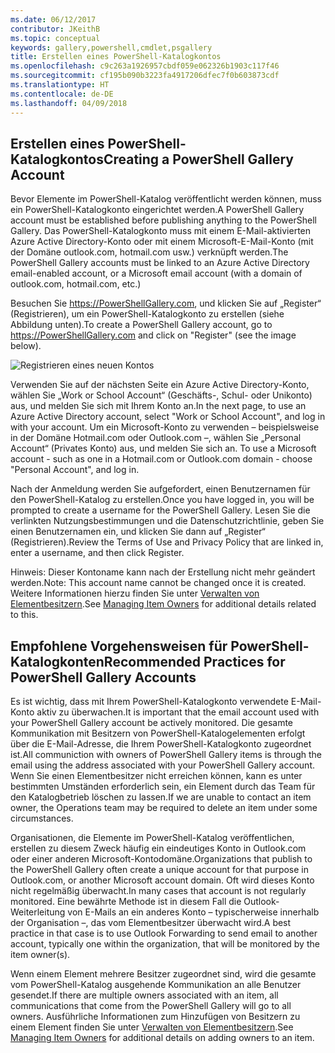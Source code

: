 ```yaml
---
ms.date: 06/12/2017
contributor: JKeithB
ms.topic: conceptual
keywords: gallery,powershell,cmdlet,psgallery
title: Erstellen eines PowerShell-Katalogkontos
ms.openlocfilehash: c9c263a1926957cbdf059e062326b1903c117f46
ms.sourcegitcommit: cf195b090b3223fa4917206dfec7f0b603873cdf
ms.translationtype: HT
ms.contentlocale: de-DE
ms.lasthandoff: 04/09/2018
---
```

## <a name="creating-a-powershell-gallery-account"></a><span data-ttu-id="0b4c0-103">Erstellen eines PowerShell-Katalogkontos</span><span class="sxs-lookup"><span data-stu-id="0b4c0-103">Creating a PowerShell Gallery Account</span></span>

<span data-ttu-id="0b4c0-104">Bevor Elemente im PowerShell-Katalog veröffentlicht werden können, muss ein PowerShell-Katalogkonto eingerichtet werden.</span><span class="sxs-lookup"><span data-stu-id="0b4c0-104">A PowerShell Gallery account must be established before publishing anything to the PowerShell Gallery.</span></span>
<span data-ttu-id="0b4c0-105">Das PowerShell-Katalogkonto muss mit einem E-Mail-aktivierten Azure Active Directory-Konto oder mit einem Microsoft-E-Mail-Konto (mit der Domäne outlook.com, hotmail.com usw.) verknüpft werden.</span><span class="sxs-lookup"><span data-stu-id="0b4c0-105">The PowerShell Gallery accounts must be linked to an Azure Active Directory email-enabled account, or a Microsoft email account (with a domain of outlook.com, hotmail.com, etc.)</span></span>

<span data-ttu-id="0b4c0-106">Besuchen Sie https://PowerShellGallery.com, und klicken Sie auf „Register“ (Registrieren), um ein PowerShell-Katalogkonto zu erstellen (siehe Abbildung unten).</span><span class="sxs-lookup"><span data-stu-id="0b4c0-106">To create a PowerShell Gallery account, go to https://PowerShellGallery.com and click on "Register" (see the image below).</span></span>

![Registrieren eines neuen Kontos](./images/CreatingAccount-Register.png)

<span data-ttu-id="0b4c0-108">Verwenden Sie auf der nächsten Seite ein Azure Active Directory-Konto, wählen Sie „Work or School Account“ (Geschäfts-, Schul- oder Unikonto) aus, und melden Sie sich mit Ihrem Konto an.</span><span class="sxs-lookup"><span data-stu-id="0b4c0-108">In the next page, to use an Azure Active Directory account, select "Work or School Account", and log in with your account.</span></span>
<span data-ttu-id="0b4c0-109">Um ein Microsoft-Konto zu verwenden – beispielsweise in der Domäne Hotmail.com oder Outlook.com –, wählen Sie „Personal Account“ (Privates Konto) aus, und melden Sie sich an. </span><span class="sxs-lookup"><span data-stu-id="0b4c0-109">To use a Microsoft account - such as one in a Hotmail.com or Outlook.com domain - choose "Personal Account", and log in.</span></span>

<span data-ttu-id="0b4c0-110">Nach der Anmeldung werden Sie aufgefordert, einen Benutzernamen für den PowerShell-Katalog zu erstellen.</span><span class="sxs-lookup"><span data-stu-id="0b4c0-110">Once you have logged in, you will be prompted to create a username for the PowerShell Gallery.</span></span>
<span data-ttu-id="0b4c0-111">Lesen Sie die verlinkten Nutzungsbestimmungen und die Datenschutzrichtlinie, geben Sie einen Benutzernamen ein, und klicken Sie dann auf „Register“ (Registrieren).</span><span class="sxs-lookup"><span data-stu-id="0b4c0-111">Review the Terms of Use and Privacy Policy that are linked in, enter a username, and then click Register.</span></span>

<span data-ttu-id="0b4c0-112">Hinweis: Dieser Kontoname kann nach der Erstellung nicht mehr geändert werden.</span><span class="sxs-lookup"><span data-stu-id="0b4c0-112">Note: This account name cannot be changed once it is created.</span></span>
<span data-ttu-id="0b4c0-113">Weitere Informationen hierzu finden Sie unter [Verwalten von Elementbesitzern](https://msdn.microsoft.com/powershell/gallery/psgallery/managing-item-owners).</span><span class="sxs-lookup"><span data-stu-id="0b4c0-113">See [Managing Item Owners](https://msdn.microsoft.com/powershell/gallery/psgallery/managing-item-owners) for additional details related to this.</span></span>

## <a name="recommended-practices-for-powershell-gallery-accounts"></a><span data-ttu-id="0b4c0-114">Empfohlene Vorgehensweisen für PowerShell-Katalogkonten</span><span class="sxs-lookup"><span data-stu-id="0b4c0-114">Recommended Practices for PowerShell Gallery Accounts</span></span>

<span data-ttu-id="0b4c0-115">Es ist wichtig, dass mit Ihrem PowerShell-Katalogkonto verwendete E-Mail-Konto aktiv zu überwachen.</span><span class="sxs-lookup"><span data-stu-id="0b4c0-115">It is important that the email account used with your PowerShell Gallery account be actively monitored.</span></span>
<span data-ttu-id="0b4c0-116">Die gesamte Kommunikation mit Besitzern von PowerShell-Katalogelementen erfolgt über die E-Mail-Adresse, die Ihrem PowerShell-Katalogkonto zugeordnet ist.</span><span class="sxs-lookup"><span data-stu-id="0b4c0-116">All communiction with owners of PowerShell Gallery items is through the email using the address associated with your PowerShell Gallery account.</span></span>
<span data-ttu-id="0b4c0-117">Wenn Sie einen Elementbesitzer nicht erreichen können, kann es unter bestimmten Umständen erforderlich sein, ein Element durch das Team für den Katalogbetrieb löschen zu lassen.</span><span class="sxs-lookup"><span data-stu-id="0b4c0-117">If we are unable to contact an item owner, the Operations team may be required to delete an item under some circumstances.</span></span>

<span data-ttu-id="0b4c0-118">Organisationen, die Elemente im PowerShell-Katalog veröffentlichen, erstellen zu diesem Zweck häufig ein eindeutiges Konto in Outlook.com oder einer anderen Microsoft-Kontodomäne.</span><span class="sxs-lookup"><span data-stu-id="0b4c0-118">Organizations that publish to the PowerShell Gallery often create a unique account for that purpose in Outlook.com, or another Microsoft account domain.</span></span>
<span data-ttu-id="0b4c0-119">Oft wird dieses Konto nicht regelmäßig überwacht.</span><span class="sxs-lookup"><span data-stu-id="0b4c0-119">In many cases that account is not regularly monitored.</span></span>
<span data-ttu-id="0b4c0-120">Eine bewährte Methode ist in diesem Fall die Outlook-Weiterleitung von E-Mails an ein anderes Konto – typischerweise innerhalb der Organisation –, das vom Elementbesitzer überwacht wird.</span><span class="sxs-lookup"><span data-stu-id="0b4c0-120">A best practice in that case is to use Outlook Forwarding to send email to another account, typically one within the organization, that will be monitored by the item owner(s).</span></span>

<span data-ttu-id="0b4c0-121">Wenn einem Element mehrere Besitzer zugeordnet sind, wird die gesamte vom PowerShell-Katalog ausgehende Kommunikation an alle Benutzer gesendet.</span><span class="sxs-lookup"><span data-stu-id="0b4c0-121">If there are multiple owners associated with an item, all communications that come from the PowerShell Gallery will go to all owners.</span></span>
<span data-ttu-id="0b4c0-122">Ausführliche Informationen zum Hinzufügen von Besitzern zu einem Element finden Sie unter [Verwalten von Elementbesitzern](https://msdn.microsoft.com/powershell/gallery/psgallery/managing-item-owners).</span><span class="sxs-lookup"><span data-stu-id="0b4c0-122">See [Managing Item Owners](https://msdn.microsoft.com/powershell/gallery/psgallery/managing-item-owners) for additional details on adding owners to an item.</span></span>